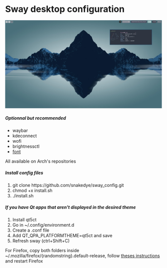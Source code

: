# Sway desktop configuration
![Alt text](screenshot.png?raw=true "Title")


<h5>Optionnal but recommended</h5>
<ul>
	<li>waybar</li>
	<li>kdeconnect</li>
	<li>wofi</li>
	<li>brightnessctl</li>
	<li><a href='https://github.com/AppleDesignResources/SanFranciscoFont'>font</a></li>
</ul>
All available on Arch's repositories
<h5>Install config files</h5>
<ol>
	<li>git clone https://github.com/snakedye/sway_config.git</li>
	<li>chmod +x install.sh</li>
	<li>./install.sh</li>
</ol> 
<h5>If you have Qt apps that aren't displayed in the desired theme</h5>
<ol>
	<li>Install qt5ct</li>
	<li>Go in ~/.config/environment.d</li>
	<li>Create a .conf file</li>
	<li>Add QT_QPA_PLATFORMTHEME=qt5ct and save</li>
	<li>Refresh sway (ctrl+Shift+C)</li>
</ol>
For Firefox, copy both folders inside ~/.mozilla/firefox/{randomstring}.default-release, follow <a href='https://github.com/dbuxy218/Prismatic-Night#newtab'>theses instructions</a> and restart Firefox
